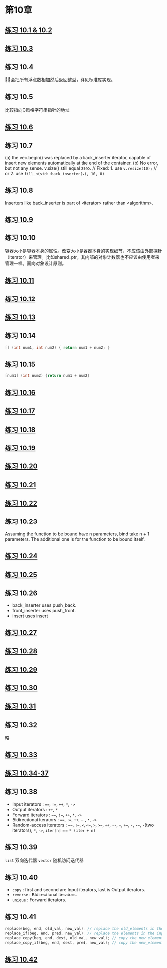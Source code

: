 <!--
 * @Author: liyunfang
 * @Date: 2019-12-14 14:11:42
 * @LastEditTime : 2019-12-26 22:37:14
 * @Description: 
 -->
# 第10章

## [练习 10.1 & 10.2](ch10/ex10_1&2.cpp)

## [练习 10.3](ch10/ex10_3.cpp)

## 练习 10.4

会把所有浮点数相加然后返回整型，详见标准库实现。

## 练习 10.5

比较指向C风格字符串指针的地址

## [练习 10.6](ch10/ex10_6.cpp)

## 练习 10.7

(a) the vec.begin() was replaced by a back_inserter iterator, capable of insert new elements automatically at the end of the container.
(b) No error, but not any sense. v.size() still equal zero.
    // Fixed: 1. use `v.resize(10);`
    //    or  2. use `fill_n(std::back_inserter(v), 10, 0)`

## 练习 10.8

Inserters like back_inserter is part of \<iterator\> rather than \<algorithm\>.

## [练习 10.9](ch10/ex10_9.cpp)

## 练习 10.10

容器大小是容器本身的属性。改变大小是容器本身的实现细节，不应该由外部探针（iterator）来管理。比如shared_ptr，其内部的对象计数器也不应该由使用者来管理一样。面向对象设计原则。

## [练习 10.11](ch10/ex10_11.cpp)

## [练习 10.12](ch10/ex10_12.cpp)

## [练习 10.13](ch10/ex10_13.cpp)

## 练习 10.14

```cpp
[] (int num1, int num2) { return num1 + num2; }
```

## 练习 10.15

```cpp
[num1] (int num2) {return num1 + num2}
```

## [练习 10.16](ch10/ex10_16.cpp)

## [练习 10.17](ch10/ex10_17.cpp)

## [练习 10.18](ch10/ex10_18.cpp)

## [练习 10.19](ch10/ex10_19.cpp)

## [练习 10.20](ch10/ex10_20.cpp)

## [练习 10.21](ch10/ex10_21.cpp)

## [练习 10.22](ch10/ex10_22.cpp)

## 练习 10.23

Assuming the function to be bound have n parameters, bind take n + 1 parameters. The additional one is for the function to be bound itself.

## [练习 10.24](ch10/ex10_24.cpp)

## [练习 10.25](ch10/ex10_25.cpp)

## 练习 10.26

- back_inserter uses push_back.
- front_inserter uses push_front.
- insert uses insert

## [练习 10.27](ch10/ex10_27.cpp)

## [练习 10.28](ch10/ex10_28.cpp)

## [练习 10.29](ch10/ex10_29.cpp)

## [练习 10.30](ch10/ex10_30.cpp)

## [练习 10.31](ch10/ex10_31.cpp)

## 练习 10.32

略

## [练习 10.33](ch10/ex10_33.cpp)

## [练习 10.34-37](ch10/ex10_34_35_36_37.cpp)

## 练习 10.38

- Input iterators : `==`, `!=`, `++`, `*`, `->`
- Output iterators : `++`, `*`
- Forward iterators : `==`, `!=`, `++`, `*`, `->`
- Bidirectional iterators : `==`, `!=`, `++`, `--`, `*`, `->`
- Random-access iterators : `==`, `!=`, `<`, `<=`, `>`, `>=`, `++`, `--`, `+`, `+=`, `-`, `-=`, `-`(two iterators), `*`, `->`, `iter[n]` == `* (iter + n)`

## 练习 10.39

`list` 双向迭代器
`vector` 随机访问迭代器

## 练习 10.40

- `copy` : first and second are Input iterators, last is Output iterators.
- `reverse` : Bidirectional iterators.
- `unique` : Forward iterators.

## 练习 10.41

```cpp
replace(beg, end, old_val, new_val); // replace the old_elements in the input range as new_elements.
replace_if(beg, end, pred, new_val); // replace the elements in the input range which pred is true as new_elements.
replace_copy(beg, end, dest, old_val, new_val); // copy the new_elements which is old_elements in the input range into dest.
replace_copy_if(beg, end, dest, pred, new_val); // copy the new_elements which pred is true in the input range into dest.
```

## [练习 10.42](ch10/ex10_42.cpp)
